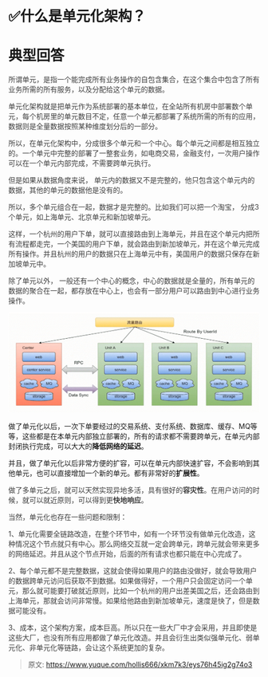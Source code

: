 # ✅什么是单元化架构？

# 典型回答


<font style="color:rgb(62, 62, 62);">所谓单元，是指一个能完成所有业务操作的自包含集合，在这个集合中包含了所有业务所需的所有服务，以及分配给这个单元的数据。</font>

<font style="color:rgb(102, 102, 102);"></font>

<font style="color:rgb(62, 62, 62);">单元化架构就是把单元作为系统部署的基本单位，在全站所有机房中部署数个单元，每个机房里的单元数目不定，任意一个单元都部署了系统所需的所有的应用，数据则是全量数据按照某种维度划分后的一部分。</font>

<font style="color:rgb(62, 62, 62);"></font>

<font style="color:rgb(62, 62, 62);">所以，在单元化架构中，分成很多个单元和一个中心。每个单元之间都是相互独立的。一个单元中完整的部署了一整套业务，如电商交易，金融支付，一次用户操作可以在一个单元内部完成，不需要跨单元执行。</font>

<font style="color:rgb(62, 62, 62);"></font>

<font style="color:rgb(62, 62, 62);">但是如果从数据角度来说， 单元内的数据又不是完整的，他只包含这个单元内的数据，其他的单元的数据他是没有的。</font>

<font style="color:rgb(62, 62, 62);"></font>

<font style="color:rgb(62, 62, 62);">所以，多个单元组合在一起，数据才是完整的。比如我们可以把一个淘宝， 分成3个单元，如上海单元、北京单元和新加坡单元。</font>

<font style="color:rgb(62, 62, 62);"></font>

<font style="color:rgb(62, 62, 62);">这样，一个杭州的用户下单，就可以直接路由到上海单元，并且在这个单元内把所有流程都走完，一个美国的用户下单，就会路由到新加坡单元，并在这个单元完成所有操作。并且杭州的用户的数据只在上海单元中有，美国用户的数据只保存在新加坡单元中。</font>

<font style="color:rgb(62, 62, 62);"></font>

<font style="color:rgb(62, 62, 62);">除了单元以外， 一般还有一个中心的概念，中心的数据就是全量的，所有单元的数据的聚合在一起，都存放在中心上，也会有一部分用户可以路由到中心进行业务操作。</font>

<font style="color:rgb(62, 62, 62);"></font>

![1689496568468-c5290ee2-5e9c-4fe7-a36a-470b535491d4.png](./img/w2W84pZAR_D1Snm_/1689496568468-c5290ee2-5e9c-4fe7-a36a-470b535491d4-458307.png)



做了单元化以后，一次下单要经过的交易系统、支付系统、数据库、缓存、MQ等等，这些都是在本单元内部独立部署的，所有的请求都不需要跨单元，在单元内部封闭执行完成，可以大大的**降低网络的延迟**。



并且，做了单元化以后非常方便的扩容，可以在单元内部快速扩容，不会影响到其他单元，也可以直接增加一个新的单元。都有非常好的**扩展性**。

<font style="color:rgb(62, 62, 62);"></font>

<font style="color:rgb(62, 62, 62);">做了多单元之后，就可以天然实现异地多活，具有很好的</font>**<font style="color:rgb(62, 62, 62);">容灾性</font>**<font style="color:rgb(62, 62, 62);">。在用户访问的时候，就可以就近原则，可以得到更</font>**<font style="color:rgb(62, 62, 62);">快地响应</font>**<font style="color:rgb(62, 62, 62);">。</font>

<font style="color:rgb(62, 62, 62);"></font>

<font style="color:rgb(62, 62, 62);">当然，单元化也存在一些问题和限制：</font>

<font style="color:rgb(62, 62, 62);"></font>

<font style="color:rgb(62, 62, 62);">1、单元化需要全链路改造，在整个环节中，如有一个环节没有做单元化改造，这种情况这个节点就只有中心。那么网络交互就一定会跨单元，跨单元就会带来更多的网络延迟。并且从这个节点开始，后面的所有请求也都只能在中心完成了。</font>

<font style="color:rgb(62, 62, 62);"></font>

<font style="color:rgb(62, 62, 62);">2、每个单元都不是完整数据，这就会使得如果用户的路由没做好，就会导致用户的数据跨单元访问后获取不到数据。如果做得好，一个用户只会固定访问一个单元，那么就可能要打破就近原则，比如一个杭州的用户出差美国之后，还会路由到上海单元，那就会访问非常慢。如果给他路由到新加坡单元，速度是快了，但是数据可能没有。</font>

<font style="color:rgb(62, 62, 62);"></font>

<font style="color:rgb(62, 62, 62);">3、成本，这个架构方案，成本巨高。所以只在一些大厂中才会采用，并且即使是这些大厂，也没有所有应用都做了单元化改造。并且会衍生出类似强单元化、弱单元化、非单元化等链路，会让这个系统更加的复杂。</font>



> 原文: <https://www.yuque.com/hollis666/xkm7k3/eys76h45ig2g74o3>